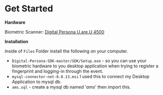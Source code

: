 # Get Started
**Hardware**

Biometric Scanner: [Digital Persona U.are.U 4500](https://www.lazada.com.ph/products/digital-persona-uareu-4500-fingerprint-scanner-uru4500-with-sdk-i121429233-s126283958.html?ef_id=Cj0KCQiA0ZHwBRCRARIsAK0Tr-q4VYad3021bHyyeUZ4WbWyHYcmt3K1P4kgf07ZtK1f0mBv-SyXZ4caAvxFEALw_wcB:G:s&s_kwcid=AL!3151!3!244365264139!!!u!293946777986!&exlaz=d_1:mm_150050845_51350205_2010350205::12:1032129542!52512091404!!!pla-293946777986!c!293946777986!126283958!135210741!244365264139)

**Installation**

Inside of `Files` Folder install the following on your computer.

 - `Digital-Persona-SDK-master/SDK/Setup.exe`  - so you can use your biometric hardware to you desktop application when trying to register a fingerprint and logging-in through the event.
 - `mysql-connector-net-8.0.13.msi` I used this to connect my Desktop Application to mysql db.
 - `ams.sql` - create a mysql db named '*ams*' then import this.

